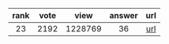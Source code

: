 
| rank | vote | view | answer | url |
|:-:|:-:|:-:|:-:|:-:|
|23|2192|1228769|36| [url](http://stackoverflow.com/questions/952914/making-a-flat-list-out-of-list-of-lists-in-python) |
